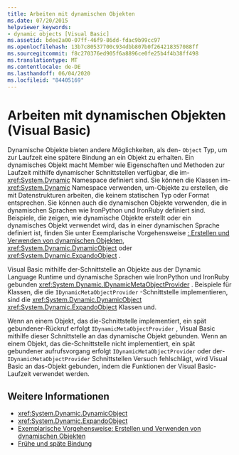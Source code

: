 ```yaml
---
title: Arbeiten mit dynamischen Objekten
ms.date: 07/20/2015
helpviewer_keywords:
- dynamic objects [Visual Basic]
ms.assetid: bdee2a00-07ff-46f9-86dd-fdac9b99cc97
ms.openlocfilehash: 13b7c80537700c934dbb807b0f264218357088ff
ms.sourcegitcommit: f8c270376ed905f6a8896ce0fe25b4f4b38ff498
ms.translationtype: MT
ms.contentlocale: de-DE
ms.lasthandoff: 06/04/2020
ms.locfileid: "84405169"
---
```

# <a name="working-with-dynamic-objects-visual-basic"></a>Arbeiten mit dynamischen Objekten (Visual Basic)
Dynamische Objekte bieten andere Möglichkeiten, als den- `Object` Typ, um zur Laufzeit eine spätere Bindung an ein Objekt zu erhalten. Ein dynamisches Objekt macht Member wie Eigenschaften und Methoden zur Laufzeit mithilfe dynamischer Schnittstellen verfügbar, die im- <xref:System.Dynamic> Namespace definiert sind. Sie können die Klassen im- <xref:System.Dynamic> Namespace verwenden, um-Objekte zu erstellen, die mit Datenstrukturen arbeiten, die keinem statischen Typ oder Format entsprechen. Sie können auch die dynamischen Objekte verwenden, die in dynamischen Sprachen wie IronPython und IronRuby definiert sind. Beispiele, die zeigen, wie dynamische Objekte erstellt oder ein dynamisches Objekt verwendet wird, das in einer dynamischen Sprache definiert ist, finden Sie unter Exemplarische Vorgehensweise [: Erstellen und Verwenden von dynamischen Objekten](../../../../csharp/programming-guide/types/walkthrough-creating-and-using-dynamic-objects.md), <xref:System.Dynamic.DynamicObject> oder <xref:System.Dynamic.ExpandoObject> .  
  
 Visual Basic mithilfe der-Schnittstelle an Objekte aus der Dynamic Language Runtime und dynamische Sprachen wie IronPython und IronRuby gebunden <xref:System.Dynamic.IDynamicMetaObjectProvider> . Beispiele für Klassen, die die `IDynamicMetaObjectProvider` -Schnittstelle implementieren, sind die <xref:System.Dynamic.DynamicObject> <xref:System.Dynamic.ExpandoObject> Klassen und.  
  
 Wenn an einem Objekt, das die-Schnittstelle implementiert, ein spät gebundener-Rückruf erfolgt `IDynamicMetaObjectProvider` , Visual Basic mithilfe dieser Schnittstelle an das dynamische Objekt gebunden. Wenn an einem Objekt, das die-Schnittstelle nicht implementiert, ein spät gebundener aufrufsvorgang erfolgt `IDynamicMetaObjectProvider` oder der- `IDynamicMetaObjectProvider` Schnittstellen Versuch fehlschlägt, wird Visual Basic an das-Objekt gebunden, indem die Funktionen der Visual Basic-Laufzeit verwendet werden.  
  
## <a name="see-also"></a>Weitere Informationen

- <xref:System.Dynamic.DynamicObject>
- <xref:System.Dynamic.ExpandoObject>
- [Exemplarische Vorgehensweise: Erstellen und Verwenden von dynamischen Objekten](../../../../csharp/programming-guide/types/walkthrough-creating-and-using-dynamic-objects.md)
- [Frühe und späte Bindung](index.md)
